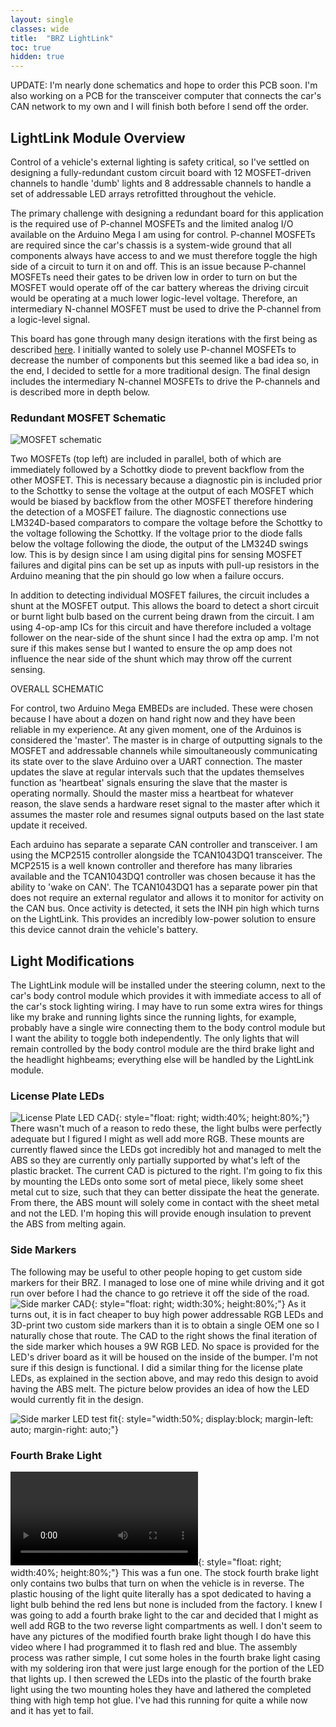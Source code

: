 ```yaml
---
layout: single
classes: wide
title:  "BRZ LightLink"
toc: true
hidden: true
---
```


UPDATE: I'm nearly done schematics and hope to order this PCB soon. I'm also working on a PCB for the transceiver computer that connects the car's CAN network to my own and I will finish both before I send off the order.

## LightLink Module Overview

Control of a vehicle's external lighting is safety critical, so I've settled on designing a fully-redundant custom circuit board with 12 MOSFET-driven channels to handle 'dumb' lights and 8 addressable channels to handle a set of addressable LED arrays retrofitted throughout the vehicle. 

The primary challenge with designing a redundant board for this application is the required use of P-channel MOSFETs and the limited analog I/O available on the Arduino Mega I am using for control. P-channel MOSFETs are required since the car's chassis is a system-wide ground that all components always have access to and we must therefore toggle the high side of a circuit to turn it on and off. This is an issue because P-channel MOSFETs need their gates to be driven low in order to turn on but the MOSFET would operate off of the car battery whereas the driving circuit would be operating at a much lower logic-level voltage. Therefore, an intermediary N-channel MOSFET must be used to drive the P-channel from a logic-level signal. 

This board has gone through many design iterations with the first being as described [here](https://circuitjournal.com/how-to-use-a-p-channel-mosfet-with-an-arduino). I initially wanted to solely use P-channel MOSFETs to decrease the number of components but this seemed like a bad idea so, in the end, I decided to settle for a more traditional design. The final design includes the intermediary N-channel MOSFETs to drive the P-channels and is described more in depth below.

### Redundant MOSFET Schematic

![MOSFET schematic](/assets/img/brz/mosfet_schematic.PNG)

Two MOSFETs (top left) are included in parallel, both of which are immediately followed by a Schottky diode to prevent backflow from the other MOSFET. This is necessary because a diagnostic pin is included prior to the Schottky to sense the voltage at the output of each MOSFET which would be biased by backflow from the other MOSFET therefore hindering the detection of a MOSFET failure. The diagnostic connections use LM324D-based comparators to compare the voltage before the Schottky to the voltage following the Schottky. If the voltage prior to the diode falls below the voltage following the diode, the output of the LM324D swings low. This is by design since I am using digital pins for sensing MOSFET failures and digital pins can be set up as inputs with pull-up resistors in the Arduino meaning that the pin should go low when a failure occurs.

In addition to detecting individual MOSFET failures, the circuit includes a shunt at the MOSFET output. This allows the board to detect a short circuit or burnt light bulb based on the current being drawn from the circuit. I am using 4-op-amp ICs for this circuit and have therefore included a voltage follower on the near-side of the shunt since I had the extra op amp. I'm not sure if this makes sense but I wanted to ensure the op amp does not influence the near side of the shunt which may throw off the current sensing. 

OVERALL SCHEMATIC

For control, two Arduino Mega EMBEDs are included. These were chosen because I have about a dozen on hand right now and they have been reliable in my experience. At any given moment, one of the Arduinos is considered the 'master'. The master is in charge of outputting signals to the MOSFET and addressable channels while simoultaneously communicating its state over to the slave Arduino over a UART connection. The master updates the slave at regular intervals such that the updates themselves function as 'heartbeat' signals ensuring the slave that the master is operating normally. Should the master miss a heartbeat for whatever reason, the slave sends a hardware reset signal to the master after which it assumes the master role and resumes signal outputs based on the last state update it received. 

Each arduino has separate a separate CAN controller and transceiver. I am using the MCP2515 controller alongside the TCAN1043DQ1 transceiver. The MCP2515 is a well known controller and therefore has many libraries available and the TCAN1043DQ1 controller was chosen because it has the ability to 'wake on CAN'. The TCAN1043DQ1 has a separate power pin that does not require an external regulator and allows it to monitor for activity on the CAN bus. Once activity is detected, it sets the INH pin high which turns on the LightLink. This provides an incredibly low-power solution to ensure this device cannot drain the vehicle's battery.

## Light Modifications

The LightLink module will be installed under the steering column, next to the car's body control module which provides it with immediate access to all of the car's stock lighting wiring. I may have to run some extra wires for things like my brake and running lights since the running lights, for example, probably have a single wire connecting them to the body control module but I want the ability to toggle both independently. The only lights that will remain controlled by the body control module are the third brake light and the headlight highbeams; everything else will be handled by the LightLink module.

### License Plate LEDs

![License Plate LED CAD](/assets/img/brz/license_plate_LED_CAD.png){: style="float: right; width:40%; height:80%;"}
There wasn't much of a reason to redo these, the light bulbs were perfectly adequate but I figured I might as well add more RGB. These mounts are currently flawed since the LEDs got incredibly hot and managed to melt the ABS so they are currently only partially supported by what's left of the plastic bracket. The current CAD is pictured to the right. I'm going to fix this by mounting the LEDs onto some sort of metal piece, likely some sheet metal cut to size, such that they can better dissipate the heat the generate. From there, the ABS mount will solely come in contact with the sheet metal and not the LED. I'm hoping this will provide enough insulation to prevent the ABS from melting again.

### Side Markers

The following may be useful to other people hoping to get custom side markers for their BRZ. I managed to lose one of mine while driving and it got run over before I had the chance to go retrieve it off the side of the road.
![Side marker CAD](/assets/img/brz/side_marker_CAD.png){: style="float: right; width:30%; height:80%;"}
As it turns out, it is in fact cheaper to buy high power addressable RGB LEDs and 3D-print two custom side markers than it is to obtain a single OEM one so I naturally chose that route. The CAD to the right shows the final iteration of the side marker which houses a 9W RGB LED. No space is provided for the LED's driver board as it will be housed on the inside of the bumper. I'm not sure if this design is functional. I did a similar thing for the license plate LEDs, as explained in the section above, and may redo this design to avoid having the ABS melt. The picture below provides an idea of how the LED would currently fit in the design.

![Side marker LED test fit](/assets/img/brz/side_marker_LED_test_fit.jpg){: style="width:50%; display:block; margin-left: auto; margin-right: auto;"}

### Fourth Brake Light

![Fourth brake light flashing](/assets/img/brz/fourth_brake_light_video.mp4){: style="float: right; width:40%; height:80%;"}
This was a fun one. The stock fourth brake light only contains two bulbs that turn on when the vehicle is in reverse. The plastic housing of the light quite literally has a spot dedicated to having a light bulb behind the red lens but none is included from the factory. I knew I was going to add a fourth brake light to the car and decided that I might as well add RGB to the two reverse light compartments as well. I don't seem to have any pictures of the modified fourth brake light though I do have this video where I had programmed it to flash red and blue. The assembly process was rather simple, I cut some holes in the fourth brake light casing with my soldering iron that were just large enough for the portion of the LED that lights up. I then screwed the LEDs into the plastic of the fourth brake light using the two mounting holes they have and lathered the completed thing with high temp hot glue. I've had this running for quite a while now and it has yet to fail.